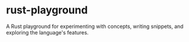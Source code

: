 # rust-playground
A Rust playground for experimenting with concepts, writing snippets, and exploring the language's features.
